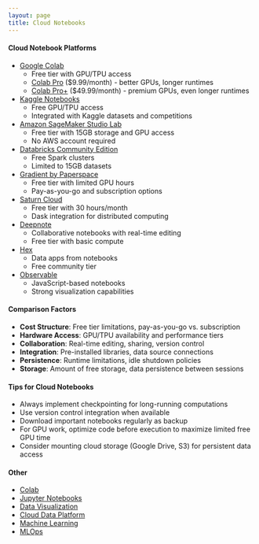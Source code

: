 ```yaml
---
layout: page
title: Cloud Notebooks
---
```


#### Cloud Notebook Platforms
* [Google Colab](https://colab.research.google.com/)
  * Free tier with GPU/TPU access
  * [Colab Pro](https://colab.research.google.com/signup) ($9.99/month) - better GPUs, longer runtimes
  * [Colab Pro+](https://colab.research.google.com/signup) ($49.99/month) - premium GPUs, even longer runtimes
* [Kaggle Notebooks](https://www.kaggle.com/code)
  * Free GPU/TPU access
  * Integrated with Kaggle datasets and competitions
* [Amazon SageMaker Studio Lab](https://studiolab.sagemaker.aws/)
  * Free tier with 15GB storage and GPU access
  * No AWS account required
* [Databricks Community Edition](https://community.cloud.databricks.com/)
  * Free Spark clusters
  * Limited to 15GB datasets
* [Gradient by Paperspace](https://gradient.run/)
  * Free tier with limited GPU hours
  * Pay-as-you-go and subscription options
* [Saturn Cloud](https://saturncloud.io/)
  * Free tier with 30 hours/month
  * Dask integration for distributed computing
* [Deepnote](https://deepnote.com/)
  * Collaborative notebooks with real-time editing
  * Free tier with basic compute
* [Hex](https://hex.tech/)
  * Data apps from notebooks
  * Free community tier
* [Observable](https://observablehq.com/)
  * JavaScript-based notebooks
  * Strong visualization capabilities

#### Comparison Factors
* **Cost Structure**: Free tier limitations, pay-as-you-go vs. subscription
* **Hardware Access**: GPU/TPU availability and performance tiers
* **Collaboration**: Real-time editing, sharing, version control
* **Integration**: Pre-installed libraries, data source connections
* **Persistence**: Runtime limitations, idle shutdown policies
* **Storage**: Amount of free storage, data persistence between sessions

#### Tips for Cloud Notebooks
* Always implement checkpointing for long-running computations
* Use version control integration when available
* Download important notebooks regularly as backup
* For GPU work, optimize code before execution to maximize limited free GPU time
* Consider mounting cloud storage (Google Drive, S3) for persistent data access

#### Other
* [Colab](/colab)
* [Jupyter Notebooks](/jupyter)
* [Data Visualization](/data_visualization)
* [Cloud Data Platform](/cloud_data_platform)
* [Machine Learning](/machine_learning)
* [MLOps](/mlops) 